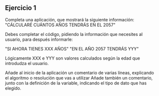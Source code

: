## Ejercicio 1
Completa una aplicación, que mostrará la siguiente información:
"CÁLCULARÉ CUÁNTOS AÑOS TENDRÁS EN EL 2057"

Debes completar el código, pidiendo la información que necesites al usuario, para después informarle: 

"SI AHORA TIENES XXX AÑOS"
"EN EL AÑO 2057 TENDRÁS YYY"

Lógicamente XXX e YYY son valores calculados según la edad que introdudza el usuario. 

Añade al inicio de la aplicación un comentario de varias líneas, explicando el  algoritmo o resolución que vas a utilizar
Añade también un comentario, junto con la definición de la variable, indicando el tipo  de dato que has elegido. 


